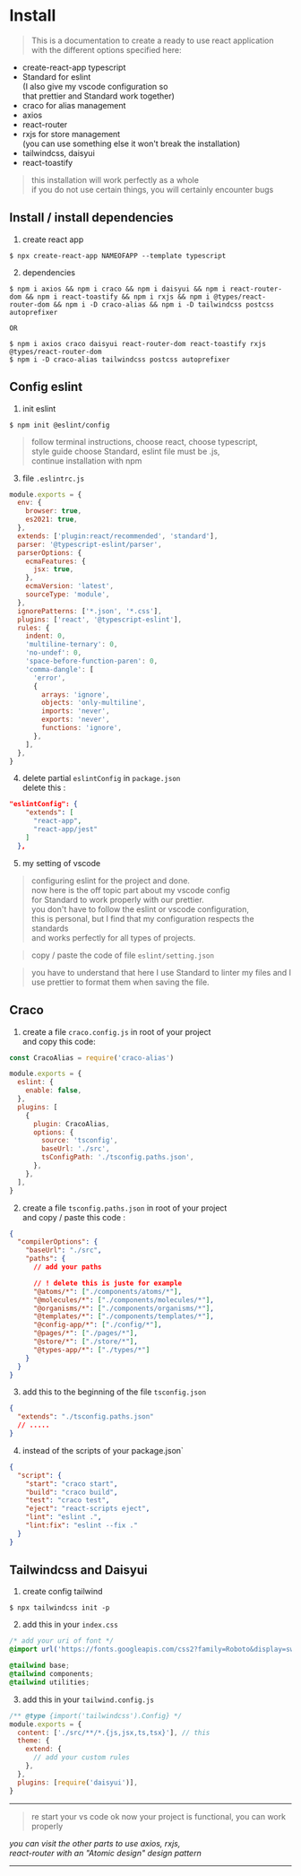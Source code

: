 # Install

> This is a documentation to create a ready to use react application  
> with the different options specified here:

- create-react-app typescript
- Standard for eslint  
  (I also give my vscode configuration so  
  that prettier and Standard work together)
- craco for alias management
- axios
- react-router
- rxjs for store management  
  (you can use something else it won't break the installation)
- tailwindcss, daisyui
- react-toastify

> this installation will work perfectly as a whole  
> if you do not use certain things, you will certainly encounter bugs

## Install / install dependencies

1. create react app

```shell
$ npx create-react-app NAMEOFAPP --template typescript
```

2. dependencies

```shell
$ npm i axios && npm i craco && npm i daisyui && npm i react-router-dom && npm i react-toastify && npm i rxjs && npm i @types/react-router-dom && npm i -D craco-alias && npm i -D tailwindcss postcss autoprefixer

OR

$ npm i axios craco daisyui react-router-dom react-toastify rxjs @types/react-router-dom
$ npm i -D craco-alias tailwindcss postcss autoprefixer
```

## Config eslint

1. init eslint

```shell
$ npm init @eslint/config
```

> follow terminal instructions, choose react, choose typescript,  
> style guide choose Standard, eslint file must be .js,  
> continue installation with npm

3. file `.eslintrc.js`

```js
module.exports = {
  env: {
    browser: true,
    es2021: true,
  },
  extends: ['plugin:react/recommended', 'standard'],
  parser: '@typescript-eslint/parser',
  parserOptions: {
    ecmaFeatures: {
      jsx: true,
    },
    ecmaVersion: 'latest',
    sourceType: 'module',
  },
  ignorePatterns: ['*.json', '*.css'],
  plugins: ['react', '@typescript-eslint'],
  rules: {
    indent: 0,
    'multiline-ternary': 0,
    'no-undef': 0,
    'space-before-function-paren': 0,
    'comma-dangle': [
      'error',
      {
        arrays: 'ignore',
        objects: 'only-multiline',
        imports: 'never',
        exports: 'never',
        functions: 'ignore',
      },
    ],
  },
}
```

4. delete partial `eslintConfig` in `package.json`  
   delete this :

```json
"eslintConfig": {
    "extends": [
      "react-app",
      "react-app/jest"
    ]
  },
```

5. my setting of vscode

> configuring eslint for the project and done.  
> now here is the off topic part about my vscode config  
> for Standard to work properly with our prettier.  
> you don't have to follow the eslint or vscode configuration,  
> this is personal, but I find that my configuration respects the standards  
> and works perfectly for all types of projects.

> copy / paste the code of file `eslint/setting.json`

> you have to understand that here I use Standard to linter my files
> and I use prettier to format them when saving the file.

## Craco

1. create a file `craco.config.js` in root of your project  
   and copy this code:

```js
const CracoAlias = require('craco-alias')

module.exports = {
  eslint: {
    enable: false,
  },
  plugins: [
    {
      plugin: CracoAlias,
      options: {
        source: 'tsconfig',
        baseUrl: './src',
        tsConfigPath: './tsconfig.paths.json',
      },
    },
  ],
}
```

2. create a file `tsconfig.paths.json` in root of your project  
   and copy / paste this code :

```json
{
  "compilerOptions": {
    "baseUrl": "./src",
    "paths": {
      // add your paths

      // ! delete this is juste for example
      "@atoms/*": ["./components/atoms/*"],
      "@molecules/*": ["./components/molecules/*"],
      "@organisms/*": ["./components/organisms/*"],
      "@templates/*": ["./components/templates/*"],
      "@config-app/*": ["./config/*"],
      "@pages/*": ["./pages/*"],
      "@store/*": ["./store/*"],
      "@types-app/*": ["./types/*"]
    }
  }
}
```

3. add this to the beginning of the file `tsconfig.json`

```json
{
  "extends": "./tsconfig.paths.json"
  // .....
}
```

4. instead of the scripts of your package.json`

```json
{
  "script": {
    "start": "craco start",
    "build": "craco build",
    "test": "craco test",
    "eject": "react-scripts eject",
    "lint": "eslint .",
    "lint:fix": "eslint --fix ."
  }
}
```

## Tailwindcss and Daisyui

1. create config tailwind

```shell
$ npx tailwindcss init -p
```

2. add this in your `index.css`

```css
/* add your uri of font */
@import url('https://fonts.googleapis.com/css2?family=Roboto&display=swap');

@tailwind base;
@tailwind components;
@tailwind utilities;
```

3. add this in your `tailwind.config.js`

```js
/** @type {import('tailwindcss').Config} */
module.exports = {
  content: ['./src/**/*.{js,jsx,ts,tsx}'], // this
  theme: {
    extend: {
      // add your custom rules
    },
  },
  plugins: [require('daisyui')],
}
```

---

> re start your vs code
> ok now your project is functional, you can work properly

_you can visit the other parts to use axios, rxjs,  
react-router with an "Atomic design" design pattern_

---
